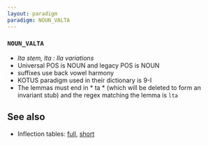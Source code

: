 ```yaml
---
layout: paradigm
paradigm: NOUN_VALTA
---
```

### ` NOUN_VALTA `

* _lta stem, lta : lla variations_
* Universal POS is NOUN and legacy POS is NOUN
* suffixes use back vowel harmony
* KOTUS paradigm used in their dictionary is 9-I
* The lemmas must end in * ta * (which will be deleted to form an invariant stub) and the regex matching the lemma is ` lta `

## See also

* Inflection tables: [full](gen/V/valta.html), [short](gen/V/valta_wikt.html)

